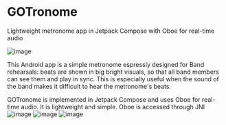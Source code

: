 # GOTronome
Lightweight metronome app in Jetpack Compose with Oboe for real-time audio


![image](https://github.com/user-attachments/assets/2a9d10d9-dc43-419b-8f27-bacdfbfa745a)

This Android app is a simple metronome espressly designed for Band rehearsals: beats are shown in big bright visuals, so that all band members can see them and play in sync. This is especially useful when the sound of the band makes it difficult to hear the metronome's beats.

GOTronome is implemented in Jetpack Compose and uses Oboe for real-time audio. It is lightweight and simple.
Oboe is accessed through JNI
![image](https://github.com/user-attachments/assets/4a3270e4-ee43-4fcf-87d3-035e6cb420a2) ![image](https://github.com/user-attachments/assets/7a8e5bc4-634d-4de8-a6e8-a3517dea2c7e) ![image](https://github.com/user-attachments/assets/43e677e4-7c3b-4765-b554-6c5ecb04c4a5)

